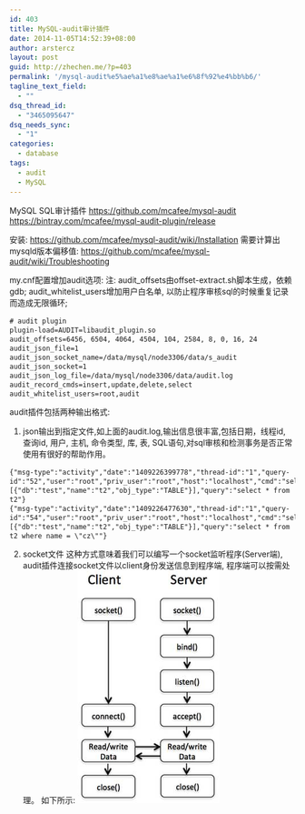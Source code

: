 ```yaml
---
id: 403
title: MySQL-audit审计插件
date: 2014-11-05T14:52:39+08:00
author: arstercz
layout: post
guid: http://zhechen.me/?p=403
permalink: '/mysql-audit%e5%ae%a1%e8%ae%a1%e6%8f%92%e4%bb%b6/'
tagline_text_field:
  - ""
dsq_thread_id:
  - "3465095647"
dsq_needs_sync:
  - "1"
categories:
  - database
tags:
  - audit
  - MySQL
---
```

MySQL SQL审计插件
<a href="https://github.com/mcafee/mysql-audit"><font color="green">https://github.com/mcafee/mysql-audit</font></a>
<a href="https://bintray.com/mcafee/mysql-audit-plugin/release"><font color="green">https://bintray.com/mcafee/mysql-audit-plugin/release</font></a>

安装:
<a href="https://github.com/mcafee/mysql-audit/wiki/Installation"><font color="green">https://github.com/mcafee/mysql-audit/wiki/Installation</font></a>
需要计算出mysqld版本偏移值: <a href="https://github.com/mcafee/mysql-audit/wiki/Troubleshooting"><font color="green">https://github.com/mcafee/mysql-audit/wiki/Troubleshooting</font></a>
<!--more-->


my.cnf配置增加audit选项:
注: audit_offsets由offset-extract.sh脚本生成，依赖gdb;
    audit_whitelist_users增加用户白名单, 以防止程序审核sql的时候重复记录而造成无限循环;
```
# audit plugin
plugin-load=AUDIT=libaudit_plugin.so
audit_offsets=6456, 6504, 4064, 4504, 104, 2584, 8, 0, 16, 24
audit_json_file=1
audit_json_socket_name=/data/mysql/node3306/data/s_audit
audit_json_socket=1
audit_json_log_file=/data/mysql/node3306/data/audit.log
audit_record_cmds=insert,update,delete,select
audit_whitelist_users=root,audit
```

audit插件包括两种输出格式:
1. json输出到指定文件,如上面的audit.log,输出信息很丰富,包括日期，线程id, 查询id, 用户, 主机, 命令类型, 库, 表, SQL语句,对sql审核和检测事务是否正常使用有很好的帮助作用。
```
{"msg-type":"activity","date":"1409226399778","thread-id":"1","query-id":"52","user":"root","priv_user":"root","host":"localhost","cmd":"select","objects":[{"db":"test","name":"t2","obj_type":"TABLE"}],"query":"select * from t2"}
{"msg-type":"activity","date":"1409226477630","thread-id":"1","query-id":"54","user":"root","priv_user":"root","host":"localhost","cmd":"select","objects":[{"db":"test","name":"t2","obj_type":"TABLE"}],"query":"select * from t2 where name = \"cz\""}
```
2. socket文件
这种方式意味着我们可以编写一个socket监听程序(Server端), audit插件连接socket文件以client身份发送信息到程序端, 程序端可以按需处理。
如下所示:
![socket](images/articles/201411/audit-1.png)

